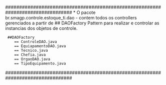 ################################################################################
    * O pacote br.smagp.controle.estoque_ti.dao - contem todos os controllers
     gerenciados a partir de ## DAOFactory Pattern para realizar e controlar 
    as instancias dos objetos de controle.

     ##DAOFactory
        == ControleDAO.java
        == EquiapamentoDAO.java
        == Tecnico.java
        == Chefia.java
        == OrgaoDAO.java
        == TipoEquipamento.java
################################################################################